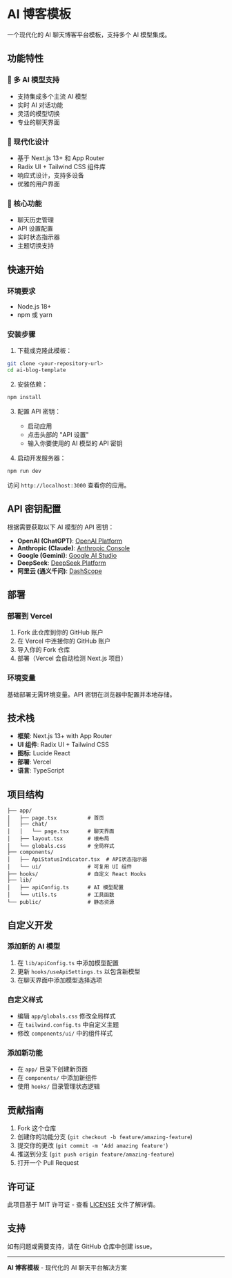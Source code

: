 # AI 博客模板

一个现代化的 AI 聊天博客平台模板，支持多个 AI 模型集成。

## 功能特性

### 🤖 多 AI 模型支持
- 支持集成多个主流 AI 模型
- 实时 AI 对话功能
- 灵活的模型切换
- 专业的聊天界面

### 🎨 现代化设计
- 基于 Next.js 13+ 和 App Router
- Radix UI + Tailwind CSS 组件库
- 响应式设计，支持多设备
- 优雅的用户界面

### 📱 核心功能
- 聊天历史管理
- API 设置配置
- 实时状态指示器
- 主题切换支持

## 快速开始

### 环境要求
- Node.js 18+ 
- npm 或 yarn

### 安装步骤

1. 下载或克隆此模板：
```bash
git clone <your-repository-url>
cd ai-blog-template
```

2. 安装依赖：
```bash
npm install
```

3. 配置 API 密钥：
   - 启动应用
   - 点击头部的 "API 设置"
   - 输入你要使用的 AI 模型的 API 密钥

4. 启动开发服务器：
```bash
npm run dev
```

访问 `http://localhost:3000` 查看你的应用。

## API 密钥配置

根据需要获取以下 AI 模型的 API 密钥：

- **OpenAI (ChatGPT)**: [OpenAI Platform](https://platform.openai.com)
- **Anthropic (Claude)**: [Anthropic Console](https://console.anthropic.com)
- **Google (Gemini)**: [Google AI Studio](https://aistudio.google.com)
- **DeepSeek**: [DeepSeek Platform](https://platform.deepseek.com)
- **阿里云 (通义千问)**: [DashScope](https://dashscope.aliyuncs.com)

## 部署

### 部署到 Vercel

1. Fork 此仓库到你的 GitHub 账户
2. 在 Vercel 中连接你的 GitHub 账户
3. 导入你的 Fork 仓库
4. 部署（Vercel 会自动检测 Next.js 项目）

### 环境变量
基础部署无需环境变量。API 密钥在浏览器中配置并本地存储。

## 技术栈

- **框架**: Next.js 13+ with App Router
- **UI 组件**: Radix UI + Tailwind CSS
- **图标**: Lucide React
- **部署**: Vercel
- **语言**: TypeScript

## 项目结构

```
├── app/
│   ├── page.tsx          # 首页
│   ├── chat/
│   │   └── page.tsx      # 聊天界面
│   ├── layout.tsx        # 根布局
│   └── globals.css       # 全局样式
├── components/
│   ├── ApiStatusIndicator.tsx  # API状态指示器
│   └── ui/               # 可复用 UI 组件
├── hooks/                # 自定义 React Hooks
├── lib/
│   ├── apiConfig.ts      # AI 模型配置
│   └── utils.ts          # 工具函数
└── public/               # 静态资源
```

## 自定义开发

### 添加新的 AI 模型
1. 在 `lib/apiConfig.ts` 中添加模型配置
2. 更新 `hooks/useApiSettings.ts` 以包含新模型
3. 在聊天界面中添加模型选择选项

### 自定义样式
- 编辑 `app/globals.css` 修改全局样式
- 在 `tailwind.config.ts` 中自定义主题
- 修改 `components/ui/` 中的组件样式

### 添加新功能
- 在 `app/` 目录下创建新页面
- 在 `components/` 中添加新组件
- 使用 `hooks/` 目录管理状态逻辑

## 贡献指南

1. Fork 这个仓库
2. 创建你的功能分支 (`git checkout -b feature/amazing-feature`)
3. 提交你的更改 (`git commit -m 'Add amazing feature'`)
4. 推送到分支 (`git push origin feature/amazing-feature`)
5. 打开一个 Pull Request

## 许可证

此项目基于 MIT 许可证 - 查看 [LICENSE](LICENSE) 文件了解详情。

## 支持

如有问题或需要支持，请在 GitHub 仓库中创建 issue。

---

**AI 博客模板** - 现代化的 AI 聊天平台解决方案